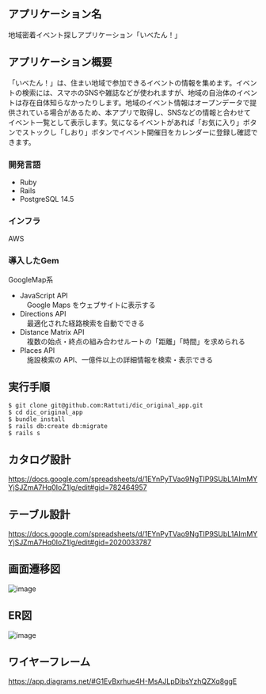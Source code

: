 ## アプリケーション名
地域密着イベント探しアプリケーション「いべたん！」

## アプリケーション概要
「いべたん！」は、住まい地域で参加できるイベントの情報を集めます。イベントの検索には、スマホのSNSや雑誌などが使われますが、地域の自治体のイベントは存在自体知らなかったりします。地域のイベント情報はオープンデータで提供されている場合があるため、本アプリで取得し、SNSなどの情報と合わせてイベント一覧として表示します。気になるイベントがあれば「お気に入り」ボタンでストックし「しおり」ボタンでイベント開催日をカレンダーに登録し確認できます。

### 開発言語
<ul>
  <li>Ruby
  <li>Rails
  <li>PostgreSQL 14.5
</ul>

### インフラ
AWS

### 導入したGem
GoogleMap系
<ul>
<li>JavaScript API
<br>　Google Maps をウェブサイトに表示する

<li>Directions API
<br>　最適化された経路検索を自動でできる

<li>Distance Matrix API
<br>　複数の始点・終点の組み合わせルートの「距離」「時間」を求められる

<li>Places API
<br>　施設検索の API、一億件以上の詳細情報を検索・表示できる

</ul>

## 実行手順
```
$ git clone git@github.com:Rattuti/dic_original_app.git
$ cd dic_original_app
$ bundle install
$ rails db:create db:migrate
$ rails s
```

## カタログ設計
https://docs.google.com/spreadsheets/d/1EYnPyTVao9NgTIP9SUbL1AImMYYjSJZmA7Hq0IoZ1Ig/edit#gid=782464957

## テーブル設計
https://docs.google.com/spreadsheets/d/1EYnPyTVao9NgTIP9SUbL1AImMYYjSJZmA7Hq0IoZ1Ig/edit#gid=2020033787

## 画面遷移図
![image](https://user-images.githubusercontent.com/93857649/195365256-1ee969c3-ddf0-4aca-ac5c-d9e0d5a726a0.png)

## ER図
![image](https://user-images.githubusercontent.com/93857649/195504091-28867f03-b620-44b6-9ba2-8a15c5597822.png)

## ワイヤーフレーム
https://app.diagrams.net/#G1EvBxrhue4H-MsAJLpDibsYzhQZXq8ggE
